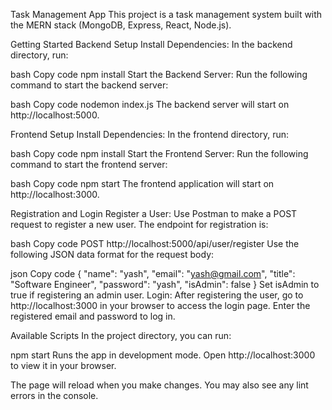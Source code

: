 Task Management App
This project is a task management system built with the MERN stack (MongoDB, Express, React, Node.js).

Getting Started
Backend Setup
Install Dependencies: In the backend directory, run:

bash
Copy code
npm install
Start the Backend Server: Run the following command to start the backend server:

bash
Copy code
nodemon index.js
The backend server will start on http://localhost:5000.

Frontend Setup
Install Dependencies: In the frontend directory, run:

bash
Copy code
npm install
Start the Frontend Server: Run the following command to start the frontend server:

bash
Copy code
npm start
The frontend application will start on http://localhost:3000.

Registration and Login
Register a User: Use Postman to make a POST request to register a new user. The endpoint for registration is:

bash
Copy code
POST http://localhost:5000/api/user/register
Use the following JSON data format for the request body:

json
Copy code
{
  "name": "yash",
  "email": "yash@gmail.com",
  "title": "Software Engineer",
  "password": "yash",
  "isAdmin": false
}
Set isAdmin to true if registering an admin user.
Login: After registering the user, go to http://localhost:3000 in your browser to access the login page. Enter the registered email and password to log in.

Available Scripts
In the project directory, you can run:

npm start
Runs the app in development mode.
Open http://localhost:3000 to view it in your browser.

The page will reload when you make changes.
You may also see any lint errors in the console.